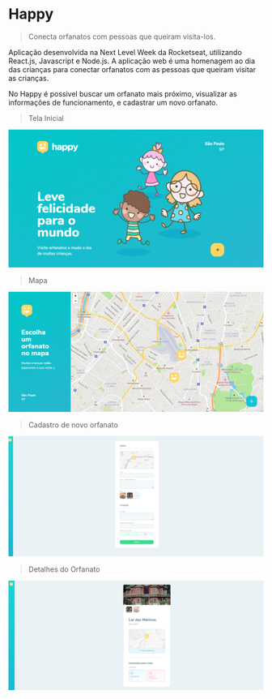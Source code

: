 # Happy
> Conecta orfanatos com pessoas que queiram visita-los.

Aplicação desenvolvida na Next Level Week da Rocketseat, utilizando React.js, Javascript e Node.js.
A aplicação web é uma homenagem ao dia das crianças para conectar orfanatos com as pessoas que queiram visitar as crianças.

No Happy é possivel buscar um orfanato mais próximo, visualizar as informações de funcionamento, e cadastrar um novo orfanato.


> Tela Inicial

![](src/images/paginaInicial.PNG?raw=true "Página Inicial")

> Mapa

![](src/images/orfanatosMapa.PNG?raw=true "Página Inicial")

> Cadastro de novo orfanato

![](src/images/cadastrarOrfanato.PNG?raw=true "Página Inicial")

> Detalhes do Orfanato

![](src/images/detalhesOrfanato.PNG?raw=true "Página Inicial")



